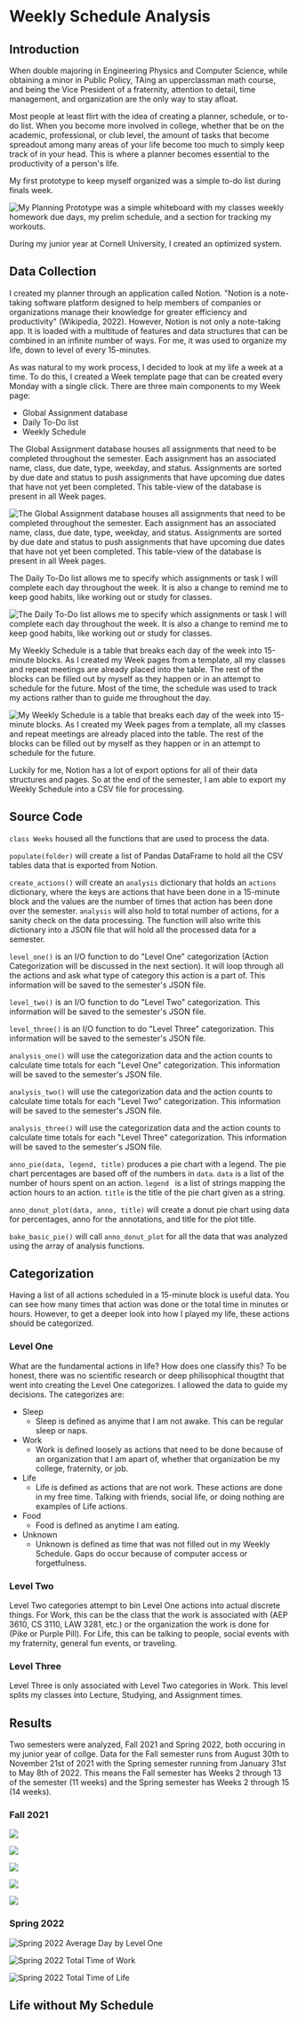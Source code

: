 # Weekly Schedule Analysis

## Introduction

When double majoring in Engineering Physics and Computer Science, while obtaining a minor in Public Policy, TAing an upperclassman math course, and being the Vice President of a fraternity, attention to detail, time management, and organization are the only way to stay afloat.

Most people at least flirt with the idea of creating a planner, schedule, or to-do list. When you become more involved in college, whether that be on the academic, professional, or club level, the amount of tasks that become spreadout among many areas of your life become too much to simply keep track of in your head. This is where a planner becomes essential to the productivity of a person's life.

My first prototype to keep myself organized was a simple to-do list during finals week.

![My Planning Prototype was a simple whiteboard with my classes weekly homework due days, my prelim schedule, and a section for tracking my workouts.](prototype.png "Planning Prototype")

During my junior year at Cornell University, I created an optimized system.

## Data Collection

I created my planner through an application called Notion. "Notion is a note-taking software platform designed to help members of companies or organizations manage their knowledge for greater efficiency and productivity" (Wikipedia, 2022). However, Notion is not only a note-taking app. It is loaded with a multitude of features and data structures that can be combined in an infinite number of ways. For me, it was used to organize my life, down to level of every 15-minutes.

As was natural to my work process, I decided to look at my life a week at a time. To do this, I created a Week template page that can be created every Monday with a single click. There are three main components to my Week page:

* Global Assignment database
* Daily To-Do list
* Weekly Schedule

The Global Assignment database houses all assignments that need to be completed throughout the semester. Each assignment has an associated name, class, due date, type, weekday, and status. Assignments are sorted by due date and status to push assignments that have upcoming due dates that have not yet been completed. This table-view of the database is present in all Week pages.

![The Global Assignment database houses all assignments that need to be completed throughout the semester. Each assignment has an associated name, class, due date, type, weekday, and status. Assignments are sorted by due date and status to push assignments that have upcoming due dates that have not yet been completed. This table-view of the database is present in all Week pages.](Notion_Assignments.png "Global Assignment Database")

The Daily To-Do list allows me to specify which assignments or task I will complete each day throughout the week. It is also a change to remind me to keep good habits, like working out or study for classes.

![The Daily To-Do list allows me to specify which assignments or task I will complete each day throughout the week. It is also a change to remind me to keep good habits, like working out or study for classes.](Notion_ToDo.png "Daily To-Do list")

My Weekly Schedule is a table that breaks each day of the week into 15-minute blocks. As I created my Week pages from a template, all my classes and repeat meetings are already placed into the table. The rest of the blocks can be filled out by myself as they happen or in an attempt to schedule for the future. Most of the time, the schedule was used to track my actions rather than to guide me throughout the day.

![My Weekly Schedule is a table that breaks each day of the week into 15-minute blocks. As I created my Week pages from a template, all my classes and repeat meetings are already placed into the table. The rest of the blocks can be filled out by myself as they happen or in an attempt to schedule for the future.](Notion_Schedule.png "Time Schedule")

Luckily for me, Notion has a lot of export options for all of their data structures and pages. So at the end of the semester, I am able to export my Weekly Schedule into a CSV file for processing.

## Source Code

`class Weeks` housed all the functions that are used to process the data.

`populate(folder)` will create a list of Pandas DataFrame to hold all the CSV tables data that is exported from Notion.

`create_actions()` will create an `analysis` dictionary that holds an `actions` dictionary, where the keys are actions that have been done in a 15-minute block and the values are the number of times that action has been done over the semester. `analysis` will also hold to total number of actions, for a sanity check on the data processing. The function will also write this dictionary into a JSON file that will hold all the processed data for a semester.

`level_one()` is an I/O function to do "Level One" categorization (Action Categorization will be discussed in the next section). It will loop through all the actions and ask what type of category this action is a part of. This information will be saved to the semester's JSON file.

`level_two()` is an I/O function to do "Level Two" categorization. This information will be saved to the semester's JSON file.

`level_three()` is an I/O function to do "Level Three" categorization. This information will be saved to the semester's JSON file.

`analysis_one()` will use the categorization data and the action counts to calculate time totals for each "Level One" categorization. This information will be saved to the semester's JSON file.

`analysis_two()` will use the categorization data and the action counts to calculate time totals for each "Level Two" categorization. This information will be saved to the semester's JSON file.

`analysis_three()` will use the categorization data and the action counts to calculate time totals for each "Level Three" categorization. This information will be saved to the semester's JSON file.

`anno_pie(data, legend, title)` produces a pie chart with a legend.  The pie chart percentages are based off of the numbers in `data`.  `data` is a list of the number of hours spent on an action.  `legend ` is a list of strings mapping the action hours to an action.  `title` is the title of the pie chart given as a string.

`anno_donut_plot(data, anno, title)`  will create a donut pie chart using data for percentages, anno for the annotations, and title for the plot title.

`bake_basic_pie()` will call `anno_donut_plot` for all the data that was analyzed using the array of analysis functions.

## Categorization

Having a list of all actions scheduled in a 15-minute block is useful data. You can see how many times that action was done or the total time in minutes or hours. However, to get a deeper look into how I played my life, these actions should be categorized.

### Level One

What are the fundamental actions in life? How does one classify this? To be honest, there was no scientific research or deep philisophical thougtht that went into creating the Level One categorizes. I allowed the data to guide my decisions. The categorizes are:

- Sleep
  - Sleep is defined as anyime that I am not awake. This can be regular sleep or naps.
- Work
  - Work is defined loosely as actions that need to be done because of an organization that I am apart of, whether that organization be my college, fraternity, or job.
- Life
  - Life is defined as actions that are not work. These actions are done in my free time. Talking with friends, social life, or doing nothing are examples of Life actions.
- Food
  - Food is defined as anytime I am eating.
- Unknown
  - Unknown is defined as time that was not filled out in my Weekly Schedule. Gaps do occur because of computer access or forgetfulness.

### Level Two

Level Two categories attempt to bin Level One actions into actual discrete things. For Work, this can be the class that the work is associated with (AEP 3610, CS 3110, LAW 3281, etc.) or the organization the work is done for (Pike or Purple Pill). For Life, this can be talking to people, social events with my fraternity, general fun events, or traveling.

### Level Three

Level Three is only associated with Level Two categories in Work. This level splits my classes into Lecture, Studying, and Assignment times.

## Results

Two semesters were analyzed, Fall 2021 and Spring 2022, both occuring in my junior year of collge. Data for the Fall semester runs from August 30th to November 21st of 2021 with the Spring semester running from January 31st to May 8th of 2022. This means the Fall semester has Weeks 2 through 13 of the semester (11 weeks) and the Spring semester has Weeks 2 through 15 (14 weeks).

### Fall 2021

![](FA21_DAY.png "")

![](FA21_WORK.png "")

![](FA21_LIFE.png "")

![](FA21_longest_day.png "")

![](FA21_Level3.png "")

### Spring 2022

![](SP22_DAY.png "Spring 2022 Average Day by Level One")

![](SP22_WORK.png "Spring 2022 Total Time of Work")

![](SP22_LIFE.png "Spring 2022 Total Time of Life")


## Life without My Schedule

